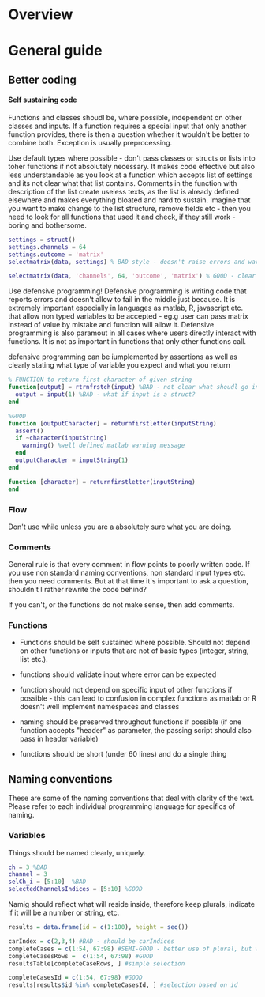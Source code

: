 # Overview

# General guide

## Better coding
#### Self sustaining code
Functions and classes shoudl be, where possible, independent on other classes and inputs. If a function requires a special input that only another function provides, there is then a question whether it wouldn't be better to combine both. Exception is usually preprocessing.

Use default types where possible - don't pass classes or structs or lists into toher functions if not absolutely necessary. It makes code effective but also less understandable as you look at a function which accepts list of settings and its not clear what that list contains. Comments in the function with description of the list create useless texts, as the list is already defined elsewhere and makes everything bloated and hard to sustain. Imagine that you want to make change to the list structure, remove fields etc - then you need to look for all functions that used it and check, if they still work - boring and bothersome.
```matlab
settings = struct()
settings.channels = 64
settings.outcome = 'matrix'
selectmatrix(data, settings) % BAD style - doesn't raise errors and warning and needs high control on the selectmatrix function side. Also, can lead to settings definitions far away from the function which reduces reading flow. Also, it is LONG!

selectmatrix(data, 'channels', 64, 'outcome', 'matrix') % GOOD - clear what it does, can be easilly controlled in the function. One line as well.
```

Use defensive programming!
Defensive programming is writing code that reports errors and doesn't allow to fail in the middle just because. It is extremely important especially in languages as matlab, R, javascript etc. that allow non typed variables to be accepted - eg.g user can pass matrix instead of value by mistake and function will allow it. Defensive programming is also paramout in all cases where users directly interact with functions. It is not as important in functions that only other functions call.

defensive programming can be iumplemented by assertions as well as clearly stating what type of variable you expect and what you return
```matlab
% FUNCTION to return first character of given string
function[output] = rtrnfrstch(input) %BAD - not clear what shoudl go in and what to expect
  output = input(1) %BAD - what if input is a struct?
end

%GOOD
function [outputCharacter] = returnfirstletter(inputString)
  assert()
  if ~character(inputString)
    warning() %well defined matlab warning message
  end
  outputCharacter = inputString(1)
end
```

```matlab
function [character] = returnfirstletter(inputString)
end
```
### Flow
Don't use while unless you are a absolutely sure what you are doing.

### Comments
General rule is that every comment in flow points to poorly written code. If you use non standard naming conventions, non standard input types etc. then you need comments. But at that time it's important to ask a question, shouldn't I rather rewrite the code behind?

If you can't, or the functions do not make sense, then add comments.

### Functions
- Functions should be self sustained where possible. Should not depend on other functions or inputs that are not of basic types (integer, string, list etc.).
- functions should validate input where error can be expected
- function should not depend on specific input of other functions if possible - this can lead to confusion in complex functions as matlab or R doesn't well implement namespaces and classes

- naming should be preserved throughout functions if possible (if one function accepts "header" as parameter, the passing script should also pass in header variable)
- functions should be short (under 60 lines) and do a single thing

## Naming conventions
These are some of the naming conventions that deal with clarity of the text. Please refer to each individual programming language for specifics of naming.

### Variables
Things should be named clearly, uniquely.
```matlab
ch = 3 %BAD
channel = 3
selCh_i = [5:10]  %BAD
selectedChannelsIndices = [5:10] %GOOD
```
Namig should reflect what will reside inside, therefore keep plurals, indicate if it will be a number or string, etc.
```r
results = data.frame(id = c(1:100), height = seq())

carIndex = c(2,3,4) #BAD - should be carIndices
completeCases = c(1:54, 67:98) #SEMI-GOOD - better use of plural, but we don't know if it talks about rows, list indices, referencing table column
completeCasesRows =  c(1:54, 67:98) #GOOD
resultsTable[completeCaseRows, ] #simple selection

completeCasesId = c(1:54, 67:98) #GOOD
results[results$id %in% completeCasesId, ] #selection based on id
```
